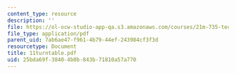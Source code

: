```yaml
---
content_type: resource
description: ''
file: https://ol-ocw-studio-app-qa.s3.amazonaws.com/courses/21m-735-technical-design-scenery-mechanisms-and-special-effects-spring-2004/25bda69f38404b0b843b71810a57a770_11turntable.pdf
file_type: application/pdf
parent_uid: 7ab6ae47-f961-4b79-44ef-243984cf3f3d
resourcetype: Document
title: 11turntable.pdf
uid: 25bda69f-3840-4b0b-843b-71810a57a770
---
```


